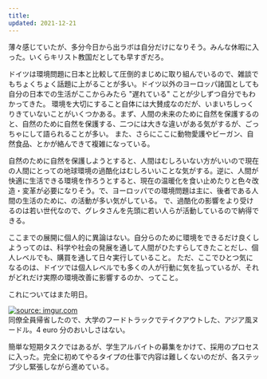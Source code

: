 ```yaml
---
title: 
updated: 2021-12-21
---
```


薄々感じていたが、多分今日から出ラボは自分だけになりそう。みんな休暇に入った。いくらキリスト教国だとしても早すぎだろ。

ドイツは環境問題に日本と比較して圧倒的まじめに取り組んでいるので、雑談でもちょくちょく話題に上がることが多い。ドイツ以外のヨーロッパ諸国としても自分の日本での生活がここからみたら "遅れている" ことが少しずつ自分でもわかってきた。
環境を大切にすること自体には大賛成なのだが、いまいちしっくりきていないことがいくつかある。まず、人間の未来のために自然を保護するのと、自然のために自然を保護する、二つには大きな違いがある気がするが、ごっちゃにして語られることが多い。
また、さらにここに動物愛護やビーガン、自然食品、とかが絡んできて複雑になっている。

自然のために自然を保護しようとすると、人間はむしろいない方がいいので現在の人間にとっての地球環境の過酷化はむしろいいことな気がする。逆に、人間が快適に生活できる環境を作ろうとすると、現在の温暖化を食い止めたりと色々改造・変革が必要になりそう。で、ヨーロッパでの環境問題は主に、後者である人間の生活のために、の活動が多い気がしている。
で、過酷化の影響をより受けるのは若い世代なので、グレタさんを先頭に若い人らが活動しているので納得できる。

ここまでの展開に個人的に異論はない。自分らのために環境をできるだけ良くしようってのは、科学や社会の発展を通して人間がひたすらしてきたことだし、個人レベルでも、購買を通して日々実行していること。
ただ、ここでひとつ気になるのは、ドイツでは個人レベルでも多くの人が行動に気を払っているが、それがどれだけ実際の環境改善に影響するのか、ってこと。

これについてはまた明日。

<a href="https://imgur.com/ha6Xhhw"><img src="https://i.imgur.com/ha6Xhhw.png" title="source: imgur.com" /></a>  
同僚全員帰省したので、大学のフードトラックでテイクアウトした、アジア風ヌードル。4 euro 分のおいしさはない。

簡単な短期タスクではあるが、学生アルバイトの募集をかけて、採用のプロセスに入った。完全に初めてやるタイプの仕事で内容は難しくないのだが、各ステップ少し緊張しながら進めている。
